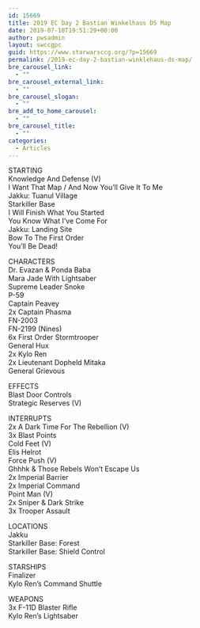 ```yaml
---
id: 15669
title: 2019 EC Day 2 Bastian Winkelhaus DS Map
date: 2019-07-18T19:51:29+00:00
author: pwsadmin
layout: swccgpc
guid: https://www.starwarsccg.org/?p=15669
permalink: /2019-ec-day-2-bastian-winklehaus-ds-map/
bre_carousel_link:
  - ""
bre_carousel_external_link:
  - ""
bre_carousel_slogan:
  - ""
bre_add_to_home_carousel:
  - ""
bre_carousel_title:
  - ""
categories:
  - Articles
---
```

STARTING  
Knowledge And Defense (V)  
I Want That Map / And Now You&#8217;ll Give It To Me  
Jakku: Tuanul Village  
Starkiller Base  
I Will Finish What You Started  
You Know What I&#8217;ve Come For  
Jakku: Landing Site  
Bow To The First Order  
You&#8217;ll Be Dead!

CHARACTERS  
Dr. Evazan & Ponda Baba  
Mara Jade With Lightsaber  
Supreme Leader Snoke  
P-59  
Captain Peavey  
2x Captain Phasma  
FN-2003  
FN-2199 (Nines)  
6x First Order Stormtrooper  
General Hux  
2x Kylo Ren  
2x Lieutenant Dopheld Mitaka  
General Grievous

EFFECTS  
Blast Door Controls  
Strategic Reserves (V)

INTERRUPTS  
2x A Dark Time For The Rebellion (V)  
3x Blast Points  
Cold Feet (V)  
Elis Helrot  
Force Push (V)  
Ghhhk & Those Rebels Won&#8217;t Escape Us  
2x Imperial Barrier  
2x Imperial Command  
Point Man (V)  
2x Sniper & Dark Strike  
3x Trooper Assault

LOCATIONS  
Jakku  
Starkiller Base: Forest  
Starkiller Base: Shield Control

STARSHIPS  
Finalizer  
Kylo Ren&#8217;s Command Shuttle

WEAPONS  
3x F-11D Blaster Rifle  
Kylo Ren&#8217;s Lightsaber